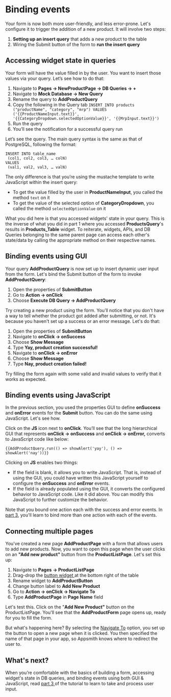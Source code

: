 # Binding events

Your form is now both more user-friendly, and less error-prone. Let's configure it to trigger the addition of a new product. It will involve two steps:

1. **Setting up an insert query** that adds a new product to the table
2. Wiring the Submit button of the form to **run the insert query**

## Accessing widget state in queries

Your form will have the value filled in by the user. You want to insert those values via your query. Let’s see how to do that:

1. Navigate to **Pages → NewProductPage → DB Queries → +**
2. Navigate to **Mock Database → New Query**
3. Rename the query to **AddProductQuery**
4. Copy the following in the Query tab  `INSERT INTO products ("productName", "category", "mrp") VALUES ('{{ProductNameInput.text}}', '{{CategoryDropdown.selectedOptionValue}}', '{{MrpInput.text}}')` 
5. Run the query
6. You’ll see the notification for a successful query run

Let’s see the query. The main query syntax is the same as that of PostgreSQL, following the format:

```text
INSERT INTO table_name
 (col1, col2, col3, … colN)
VALUES
 (val1, val2, val3, … valN)
```

The only difference is that you’re using the mustache template to write JavaScript within the insert query:

* To get the value filled by the user in **ProductNameInput**, you called the method `text` on it
* To get the value of the selected option of **CategoryDropdown**, you called the method `selectedOptionValue` on it 

What you did here is that you accessed widgets' state in your query. This is the inverse of what you did in part 1 where you accessed **ProductsQuery**'s results in **Products\_Table** widget. To reiterate, widgets, APIs, and DB Queries belonging to the same parent page can access each other's state/data by calling the appropriate method on their respective names.

## Binding events using GUI

Your query **AddProductQuery** is now set up to insert dynamic user input from the form. Let's bind the Submit button of the form to invoke **AddProductQuery**:

1. Open the properties of **SubmitButton**
2. Go to **Action → onClick**
3. Choose **Execute DB Query → AddProductQuery**

Try creating a new product using the form. You’ll notice that you don't have a way to tell whether the product got added after submitting, or not. It's because you haven't set up a success or an error message. Let's do that:

1. Open the properties of **SubmitButton**
2. Navigate to **onClick → onSuccess** 
3. Choose **Show Message**
4. Type **Yay, product creation successful!**
5. Navigate to **onClick → onError**
6. Choose **Show Message**
7. Type **Nay, product creation failed!**

Try filling the form again with some valid and invalid values to verify that it works as expected.

## Binding events using JavaScript

In the previous section, you used the properties GUI to define **onSuccess** and **onError** events for the **Submit** button. You can do the same using JavaScript. Let's see how.

Click on the **JS** icon next to **onClick**. You’ll see that the long hierarchical GUI that represents **onClick → onSuccess** and **onClick → onError,** converts to JavaScript code like below:

```text
{{AddProductQuery.run(() => showAlert('yay'), () => showAlert('nay'))}}
```

Clicking on **JS** enables two things:

* If the field is blank, it allows you to write JavaScript. That is, instead of using the GUI, you could have written this JavaScript yourself to configure the **onSuccess** and **onError** events.
* If the field is already populated using the GUI, it converts the configured behavior to JavaScript code. Like it did above. You can modify this JavaScript to further customize the behavior. 

Note that you bound one action each with the success and error events. In [part 3](https://app.gitbook.com/@appsmith/s/appsmith/~/drafts/-MNo2nMKgdMWZ9VCFlcr/v/v1.3/tutorial/part-3-widget-interaction/running-multiple-actions-on-submit), you'll learn to bind more than one action with each of the events. 

## Connecting multiple pages

You've created a new page **AddProductPage** with a form that allows users to add new products. Now, you want to open this page when the user clicks on an **"Add new product"** button from the **ProductListPage**. Let's set this up:

1. Navigate to **Pages** **→ ProductListPage**
2. Drag-drop the [button widget ](https://docs.appsmith.com/widget-reference/button)at the bottom right of the table
3. Rename widget to **AddProductButton**
4. Change button label to **Add New Product**
5. Go to **Action → onClick → Navigate To** 
6. Type **AddProductPage** in **Page Name** field

Let's test this. Click on the "**Add New Product"** button on the ProductListPage. You'll see that the **AddProductForm** page opens up, ready for you to fill the form. 

But what's happening here? By selecting the [Navigate To](https://docs.appsmith.com/function-reference/navigateto) option, you set up the button to open a new page when it is clicked. You then specified the name of that page in your app, so Appsmith knows where to redirect the user to. 

## What's next?

When you’re comfortable with the basics of building a form, accessing widget's state in DB queries, and binding events using both GUI & JavaScript, read [part 3 ](https://app.gitbook.com/@appsmith/s/appsmith/~/drafts/-MNXsPmxVacsRbqB7S_f/v/v1.3/tutorial/part-2-creating-a-basic-form)of the tutorial to learn to take and process user input.

